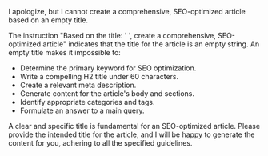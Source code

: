 I apologize, but I cannot create a comprehensive, SEO-optimized article based on an empty title.

The instruction "Based on the title: ' ', create a comprehensive, SEO-optimized article" indicates that the title for the article is an empty string. An empty title makes it impossible to:
*   Determine the primary keyword for SEO optimization.
*   Write a compelling H2 title under 60 characters.
*   Create a relevant meta description.
*   Generate content for the article's body and sections.
*   Identify appropriate categories and tags.
*   Formulate an answer to a main query.

A clear and specific title is fundamental for an SEO-optimized article. Please provide the intended title for the article, and I will be happy to generate the content for you, adhering to all the specified guidelines.